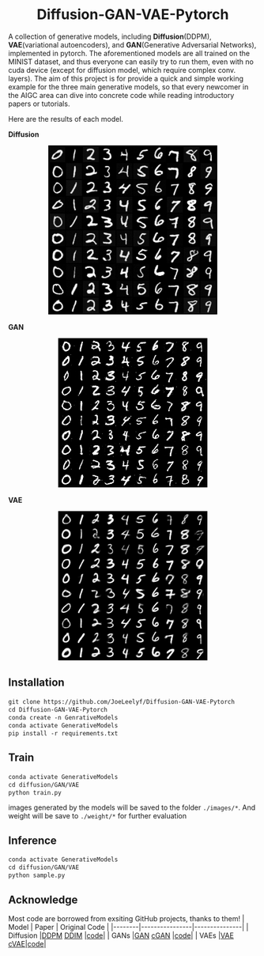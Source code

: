 <h1 align="center">
  <b>Diffusion-GAN-VAE-Pytorch</b><br>
</h1>

A collection of generative models, including **Diffusion**(DDPM), **VAE**(variational autoencoders), and **GAN**(Generative Adversarial Networks), implemented in pytorch. The aforementioned models are all trained on the MINIST dataset, and thus everyone can easily try to run them, even with no cuda device (except for diffusion model, which require complex conv. layers). The aim of this project is for provide a quick and simple working example for the three main generative models, so that every newcomer in the AIGC area can dive into concrete code while reading introductory papers or tutorials.

Here are the results of each model.

**Diffusion**
<p align="center">
    <img src="./results/diffusion_result.png">
</p>

**GAN**
<p align="center">
    <img src="./results/GAN_result.png">
</p>

**VAE**
<p align="center">
    <img src="./results/VAE_result.png">
</p>

## Installation
```
git clone https://github.com/JoeLeelyf/Diffusion-GAN-VAE-Pytorch
cd Diffusion-GAN-VAE-Pytorch
conda create -n GenrativeModels
conda activate GenerativeModels
pip install -r requirements.txt
```

## Train
```
conda activate GenerativeModels
cd diffusion/GAN/VAE
python train.py
```
images generated by the models will be saved to the folder `./images/*`. And weight will be save to `./weight/*` for further evaluation

## Inference
```
conda activate GenerativeModels
cd diffusion/GAN/VAE
python sample.py
```

## Acknowledge
Most code are borrowed from exsiting GitHub projects, thanks to them!
| Model  | Paper          | Original Code |
|--------|----------------|---------------|
| Diffusion  |[DDPM](https://arxiv.org/abs/2006.11239) [DDIM](https://arxiv.org/abs/2010.02502) |[code](https://github.com/dome272/Diffusion-Models-pytorch)|
| GANs       |[GAN](https://arxiv.org/abs/1406.2661) [cGAN](https://arxiv.org/abs/1411.1784) |[code](https://github.com/eriklindernoren/PyTorch-GAN)|
| VAEs       |[VAE](https://arxiv.org/abs/1312.6114) [cVAE](https://arxiv.org/abs/2305.00980)|[code](https://github.com/AntixK/PyTorch-VAE)|